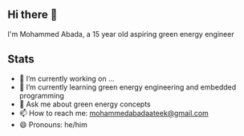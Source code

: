## Hi there 👋
I'm Mohammed Abada, a 15 year old aspiring green energy engineer
## Stats
- 🔭 I’m currently working on ...
- 🌱 I’m currently learning green energy engineering and embedded programming
- 💬 Ask me about green energy concepts
- 📫 How to reach me: mohammedabadaateek@gmail.com
- 😄 Pronouns: he/him
